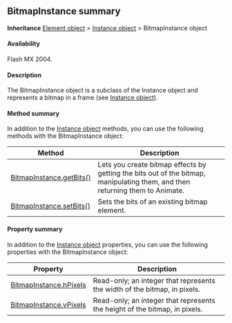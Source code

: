 ## BitmapInstance summary

**Inheritance** [Element object](../Element_object/Element_summary.md) > [Instance object](../Instance_object/Instance_summary.md) > BitmapInstance object

#### Availability

Flash MX 2004.

#### Description

The BitmapInstance object is a subclass of the Instance object and represents a bitmap in a frame (see [Instance object](../Instance_object/Instance_summary.md)).

#### Method summary

In addition to the [Instance object](../Instance_object/Instance_summary.md) methods, you can use the following methods with the BitmapInstance object:

| **Method** | **Description** |
| --- | --- |
| [BitmapInstance.getBits()](../BitmapInstance_object/BitmapInstance.md) | Lets you create bitmap effects by getting the bits out of the bitmap, manipulating them, and then returning them to Animate. |
| [BitmapInstance.setBits()](../BitmapInstance_object/BitmapInstance2.md) | Sets the bits of an existing bitmap element. |

#### Property summary

In addition to the [Instance object](../Instance_object/Instance_summary.md) properties, you can use the following properties with the BitmapInstance object:

| **Property** | **Description** |
| --- | --- |
| [BitmapInstance.hPixels](../BitmapInstance_object/BitmapInstance1.md) | Read-only; an integer that represents the width of the bitmap, in pixels. |
| [BitmapInstance.vPixels](../BitmapInstance_object/BitmapInstance3.md) | Read-only; an integer that represents the height of the bitmap, in pixels. |
